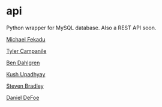 # api

Python wrapper for MySQL database. 
Also a REST API soon. 

[Michael Fekadu](github.com/mfekadu)

[Tyler Campanile](github.com/tecampani)

[Ben Dahlgren](github.com/Dahlgreb)

[Kush Upadhyay](github.com/kpu-21)

[Steven Bradley](github.com/stbradle)

[Daniel DeFoe](github.com/danield2255)